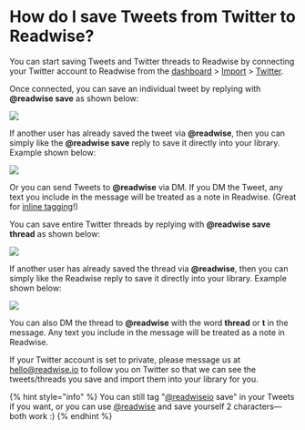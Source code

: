 # How do I save Tweets from Twitter to Readwise?

You can start saving Tweets and Twitter threads to Readwise by connecting your Twitter account to Readwise from the [dashboard](https://readwise.io/dashboard) > [Import](https://readwise.io/welcome/sync) > [Twitter](https://readwise.io/twitter\_start).

Once connected, you can save an individual tweet by replying with **@readwise save** as shown below:

![](https://d33v4339jhl8k0.cloudfront.net/docs/assets/5eb8cc86042863474d1a75fd/images/60b569cf9c887a0dfc5551b1/file-lufRmbMVMD.png)

If another user has already saved the tweet via **@readwise**, then you can simply like the **@readwise save** reply to save it directly into your library. Example shown below:

![](https://d33v4339jhl8k0.cloudfront.net/docs/assets/5eb8cc86042863474d1a75fd/images/60b56fc94dda6972e0930f2c/file-mfIEbgHoQb.png)

Or you can send Tweets to **@readwise** via DM. If you DM the Tweet, any text you include in the message will be treated as a note in Readwise. (Great for [inline tagging](https://blog.readwise.io/tag-your-highlights-while-you-read/)!)

You can save entire Twitter threads by replying with **@readwise save thread** as shown below:

![](https://d33v4339jhl8k0.cloudfront.net/docs/assets/5eb8cc86042863474d1a75fd/images/60b56c5fc1410a601d9aeb59/file-2y8LYRUi5c.png)

If another user has already saved the thread via **@readwise**, then you can simply like the Readwise reply to save it directly into your library. Example shown below:

![](https://d33v4339jhl8k0.cloudfront.net/docs/assets/5eb8cc86042863474d1a75fd/images/60b56f60afcffb241935fef1/file-JydgRN3Kl0.png)

You can also DM the thread to **@readwise** with the word **thread** or **t** in the message. Any text you include in the message will be treated as a note in Readwise.

If your Twitter account is set to private, please message us at [hello@readwise.io](mailto:hello@readwise.io) to follow you on Twitter so that we can see the tweets/threads you save and import them into your library for you.

{% hint style="info" %}
You can still tag "[@readwiseio](https://twitter.com/Readwiseio) save" in your Tweets if you want, or you can use [@readwise](https://twitter.com/readwise) and save yourself 2 characters—both work :)
{% endhint %}
